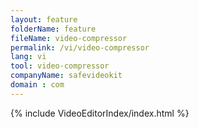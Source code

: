 ```yaml
---
layout: feature
folderName: feature
fileName: video-compressor
permalink: /vi/video-compressor
lang: vi
tool: video-compressor
companyName: safevideokit
domain : com
---
```


{% include VideoEditorIndex/index.html %}

   